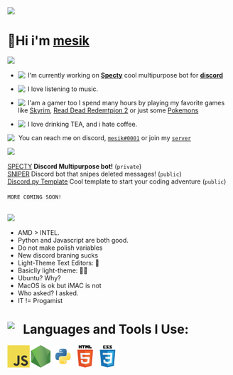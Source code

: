 <img src="https://cdn.discordapp.com/attachments/840229849515819059/843786011527217172/image3.png">

# 👋**Hi** i'm [__mesik__](https://github.com/mesiik)
<img src="https://cdn.discordapp.com/attachments/840229849515819059/843786011406368838/image2.png">

- <img src="https://cdn.discordapp.com/emojis/831641224778874941.png?v=1" align="left" width="22px"> I'm currently working on [**Specty**](https://bots4.fun) cool multipurpose bot for [**discord**](https://discord.com)

- <img src="https://cdn.discordapp.com/emojis/825478277362876418.png?v=1" align="left" width="22px"> I love listening to music. 
- <img src="https://cdn.discordapp.com/emojis/831641097557770280.png?v=1" width="22px" align="left"> I'am a gamer too I spend many hours by playing my favorite games like [Skyrim](https://elderscrolls.bethesda.net/en/skyrim), [Read Dead Redemtpion 2](https://www.rockstargames.com/reddeadredemption2/restricted-content/agegate/form?redirect=https%3A%2F%2Fwww.rockstargames.com%2Freddeadredemption2%2F&options=&locale=en_us) or just some [Pokemons](https://www.pokemon.com/us/)
- <img src="https://cdn.discordapp.com/emojis/831641173205843979.png?v=1" width="22px" align=left> I love drinking TEA, and i hate coffee.

 <img src="https://cdn.discordapp.com/emojis/831641113311576084.png?v=1" width="25px" align="left">You can reach me on discord, [`mesik#0001`](https://discord.com/users/563718132863074324) or join my [`server`](https://discord.com/invite/Zbfvh88dgK)<br>

<img src="https://cdn.discordapp.com/attachments/840229849515819059/843786010978811914/image0.png">

 [SPECTY](https://bots4.fun) **Discord Multipurpose bot!** (`private`)<br>
 [SNIPER](https://github.com/mesiik/sniper) Discord bot that snipes deleted messages! (`public`)<br>
 [Discord.py Template](https://github.com/mesiik/discord.py-cogs) Cool template to start your coding adventure (`public`)<br><br>
`
MORE COMING SOON!
`

<br>
<img src="https://cdn.discordapp.com/attachments/840229849515819059/843786011191279626/image1.png">

- AMD > INTEL.
- Python and Javascript are both good.
- Do not make polish variables
- New discord braning sucks
- Light-Theme Text Editors: 🤮
- Basiclly light-theme: 🤢🤮
- Ubuntu? Why?
- MacOS is ok but iMAC is not
- Who asked? I asked.
- IT != Progamist


# <img src="https://cdn.discordapp.com/emojis/831641237756837930.png?v=1" width="35px" align="left"> Languages and Tools I Use:
<img align="left" alt="JavaScript" width="50px" src="https://raw.githubusercontent.com/github/explore/80688e429a7d4ef2fca1e82350fe8e3517d3494d/topics/javascript/javascript.png" />

<img align="left" alt="Node.js" width="50px" src="https://raw.githubusercontent.com/github/explore/80688e429a7d4ef2fca1e82350fe8e3517d3494d/topics/nodejs/nodejs.png" />

<img align="left" alt="Python" width="50px" src="https://raw.githubusercontent.com/github/explore/80688e429a7d4ef2fca1e82350fe8e3517d3494d/topics/python/python.png" />

<img align="left" alt="html" width="50px" src="https://raw.githubusercontent.com/github/explore/80688e429a7d4ef2fca1e82350fe8e3517d3494d/topics/html/html.png">
<img align="left" alt="css" width="50px" src="https://raw.githubusercontent.com/github/explore/80688e429a7d4ef2fca1e82350fe8e3517d3494d/topics/css/css.png">
<img align="left" alt="" width="50px" src="">
<img align="left" alt="" width="50px" src="">
<img align="left" alt="" width="50px" src="">
